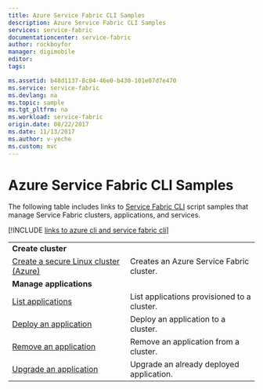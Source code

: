 ```yaml
---
title: Azure Service Fabric CLI Samples
description: Azure Service Fabric CLI Samples
services: service-fabric
documentationcenter: service-fabric
author: rockboyfor
manager: digimobile
editor: 
tags: 

ms.assetid: b48d1137-8c04-46e0-b430-101e07d7e470
ms.service: service-fabric
ms.devlang: na
ms.topic: sample
ms.tgt_pltfrm: na
ms.workload: service-fabric
origin.date: 08/22/2017
ms.date: 11/13/2017
ms.author: v-yeche
ms.custom: mvc
---
```


# Azure Service Fabric CLI Samples

The following table includes links to [Service Fabric CLI](service-fabric-cli.md) script samples that manage Service Fabric clusters, applications, and services.

[!INCLUDE [links to azure cli and service fabric cli](../../includes/service-fabric-sfctl.md)]

| | |
|-|-|
| **Create cluster** ||
| [Create a secure Linux cluster (Azure)](./scripts/cli-create-cluster.md)| Creates an Azure Service Fabric cluster. |
| **Manage applications** ||
| [List applications](./scripts/sfctl-list-applications.md)| List applications provisioned to a cluster.|
| [Deploy an application](./scripts/cli-deploy-application.md)| Deploy an application to a cluster.|
| [Remove an application](./scripts/cli-remove-application.md)| Remove an application from a cluster.|
| [Upgrade an application](./scripts/sfctl-upgrade-application.md)| Upgrade an already deployed application.|

<!--Update_Description: update reference link, add service-fabric-sfctl.md-->